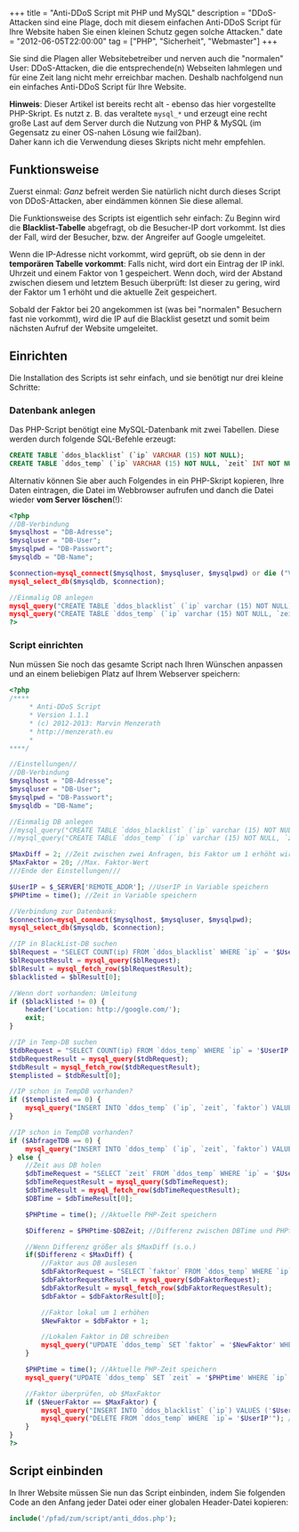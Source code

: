 +++
title       = "Anti-DDoS Script mit PHP und MySQL"
description = "DDoS-Attacken sind eine Plage, doch mit diesem einfachen Anti-DDoS Script für Ihre Website haben Sie einen kleinen Schutz gegen solche Attacken."
date        = "2012-06-05T22:00:00"
tag         = ["PHP", "Sicherheit", "Webmaster"]
+++

Sie sind die Plagen aller Websitebetreiber und nerven auch die "normalen" User: DDoS-Attacken, die die entsprechende(n) Webseiten lahmlegen und für eine Zeit lang nicht mehr erreichbar machen. Deshalb nachfolgend nun ein einfaches Anti-DDoS Script für Ihre Website.

<!--more-->

**Hinweis**: Dieser Artikel ist bereits recht alt - ebenso das hier vorgestellte PHP-Skript. Es nutzt z. B. das veraltete `mysql_*` und erzeugt eine recht große Last auf dem Server durch die Nutzung von PHP & MySQL (im Gegensatz zu einer OS-nahen Lösung wie fail2ban).  
Daher kann ich die Verwendung dieses Skripts nicht mehr empfehlen.

## Funktionsweise
Zuerst einmal: *Ganz* befreit werden Sie natürlich nicht durch dieses Script von DDoS-Attacken, aber eindämmen können Sie diese allemal.

Die Funktionsweise des Scripts ist eigentlich sehr einfach:
Zu Beginn wird die **Blacklist-Tabelle** abgefragt, ob die Besucher-IP dort vorkommt. Ist dies der Fall, wird der Besucher, bzw. der Angreifer auf Google umgeleitet.

Wenn die IP-Adresse nicht vorkommt, wird geprüft, ob sie denn in der **temporären Tabelle vorkommt**: Falls nicht, wird dort ein Eintrag der IP inkl. Uhrzeit und einem Faktor von 1 gespeichert. Wenn doch, wird der Abstand zwischen diesem und letztem Besuch überprüft: Ist dieser zu gering, wird der Faktor um 1 erhöht und die aktuelle Zeit gespeichert.

Sobald der Faktor bei 20 angekommen ist (was bei "normalen" Besuchern fast nie vorkommt), wird die IP auf die Blacklist gesetzt und somit beim nächsten Aufruf der Website umgeleitet.

## Einrichten
Die Installation des Scripts ist sehr einfach, und sie benötigt nur drei kleine Schritte:

### Datenbank anlegen
Das PHP-Script benötigt eine MySQL-Datenbank mit zwei Tabellen. Diese werden durch folgende SQL-Befehle erzeugt:
```sql
CREATE TABLE `ddos_blacklist` (`ip` VARCHAR (15) NOT NULL);
CREATE TABLE `ddos_temp` (`ip` VARCHAR (15) NOT NULL, `zeit` INT NOT NULL, `faktor` INT NOT NULL);
```

Alternativ können Sie aber auch Folgendes in ein PHP-Skript kopieren, Ihre Daten eintragen, die Datei im Webbrowser aufrufen und danch die Datei wieder **vom Server löschen**(!):
```php
<?php
//DB-Verbindung
$mysqlhost = "DB-Adresse";
$mysqluser = "DB-User";
$mysqlpwd = "DB-Passwort";
$mysqldb = "DB-Name";

$connection=mysql_connect($mysqlhost, $mysqluser, $mysqlpwd) or die ("Verbindung fehlgeschlagen!");
mysql_select_db($mysqldb, $connection);

//Einmalig DB anlegen
mysql_query("CREATE TABLE `ddos_blacklist` (`ip` varchar (15) NOT NULL)");
mysql_query("CREATE TABLE `ddos_temp` (`ip` varchar (15) NOT NULL, `zeit` int NOT NULL, `faktor` int NOT NULL)");
?>
```

### Script einrichten
Nun müssen Sie noch das gesamte Script nach Ihren Wünschen anpassen und an einem beliebigen Platz auf Ihrem Webserver speichern:
```php
<?php
/****
	 * Anti-DDoS Script
	 * Version 1.1.1
	 * (c) 2012-2013: Marvin Menzerath
	 * http://menzerath.eu
	 *
****/

//Einstellungen//
//DB-Verbindung
$mysqlhost = "DB-Adresse";
$mysqluser = "DB-User";
$mysqlpwd = "DB-Passwort";
$mysqldb = "DB-Name";

//Einmalig DB anlegen
//mysql_query("CREATE TABLE `ddos_blacklist` (`ip` varchar (15) NOT NULL)");
//mysql_query("CREATE TABLE `ddos_temp` (`ip` varchar (15) NOT NULL, `zeit` int NOT NULL, `faktor` int NOT NULL)");

$MaxDiff = 2; //Zeit zwischen zwei Anfragen, bis Faktor um 1 erhöht wird
$MaxFaktor = 20; //Max. Faktor-Wert
///Ende der Einstellungen///

$UserIP = $_SERVER['REMOTE_ADDR']; //UserIP in Variable speichern
$PHPtime = time(); //Zeit in Variable speichern

//Verbindung zur Datenbank:
$connection=mysql_connect($mysqlhost, $mysqluser, $mysqlpwd);
mysql_select_db($mysqldb, $connection);

//IP in BlackList-DB suchen
$blRequest = "SELECT COUNT(ip) FROM `ddos_blacklist` WHERE `ip` = '$UserIP'";
$blRequestResult = mysql_query($blRequest);
$blResult = mysql_fetch_row($blRequestResult);
$blacklisted = $blResult[0];

//Wenn dort vorhanden: Umleitung
if ($blacklisted != 0) {
	header('Location: http://google.com/');
	exit;
}

//IP in Temp-DB suchen
$tdbRequest = "SELECT COUNT(ip) FROM `ddos_temp` WHERE `ip` = '$UserIP'";
$tdbRequestResult = mysql_query($tdbRequest);
$tdbResult = mysql_fetch_row($tdbRequestResult);
$templisted = $tdbResult[0];

//IP schon in TempDB vorhanden?
if ($templisted == 0) {
	mysql_query("INSERT INTO `ddos_temp` (`ip`, `zeit`, `faktor`) VALUES ('$UserIP', '$PHPtime', 1)"); //Noch nicht vorhanden, also Eintrag anlegen
}

//IP schon in TempDB vorhanden?
if ($AbfrageTDB == 0) {
	mysql_query("INSERT INTO `ddos_temp` (`ip`, `zeit`, `faktor`) VALUES ('$UserIP', '$PHPtime', 1)"); //Noch nicht vorhanden, also Eintrag anlegen
} else {
	//Zeit aus DB holen
	$dbTimeRequest = "SELECT `zeit` FROM `ddos_temp` WHERE `ip` = '$UserIP'";
	$dbTimeRequestResult = mysql_query($dbTimeRequest);
	$dbTimeResult = mysql_fetch_row($dbTimeRequestResult);
	$DBTime = $dbTimeResult[0];

	$PHPtime = time(); //Aktuelle PHP-Zeit speichern

	$Differenz = $PHPtime-$DBZeit; //Differenz zwischen DBTime und PHPtime bestimmen

	//Wenn Differenz größer als $MaxDiff (s.o.)
	if($Differenz < $MaxDiff) {
		//Faktor aus DB auslesen
		$dbFaktorRequest = "SELECT `faktor` FROM `ddos_temp` WHERE `ip` = '$UserIP'";
		$dbFaktorRequestResult = mysql_query($dbFaktorRequest);
		$dbFaktorResult = mysql_fetch_row($dbFaktorRequestResult);
		$dbFaktor = $dbFaktorResult[0];

		//Faktor lokal um 1 erhöhen
		$NewFaktor = $dbFaktor + 1;

		//Lokalen Faktor in DB schreiben
		mysql_query("UPDATE `ddos_temp` SET `faktor` = '$NewFaktor' WHERE `ip` = '$UserIP'");
	}

	$PHPtime = time(); //Aktuelle PHP-Zeit speichern
	mysql_query("UPDATE `ddos_temp` SET `zeit` = '$PHPtime' WHERE `ip` = '$UserIP'"); //Aktuelle Zeit in DB speichern

	//Faktor überprüfen, ob $MaxFaktor
	if ($NeuerFaktor == $MaxFaktor) {
		mysql_query("INSERT INTO `ddos_blacklist` (`ip`) VALUES ('$UserIP')"); //IP auf BlackList setzten
		mysql_query("DELETE FROM `ddos_temp` WHERE `ip`= '$UserIP'"); //Diesen Eintrag aus TempDB löschen
	}
}
?>
```

## Script einbinden
In Ihrer Website müssen Sie nun das Script einbinden, indem Sie folgenden Code an den Anfang jeder Datei oder einer globalen Header-Datei kopieren:
```php
include('/pfad/zum/script/anti_ddos.php');
```
